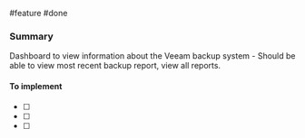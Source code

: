 #feature
#done 

### Summary
Dashboard to view information about the Veeam backup system - Should be able to view most recent backup report, view all reports.

#### To implement
- [ ] 
- [ ] 
- [ ] 